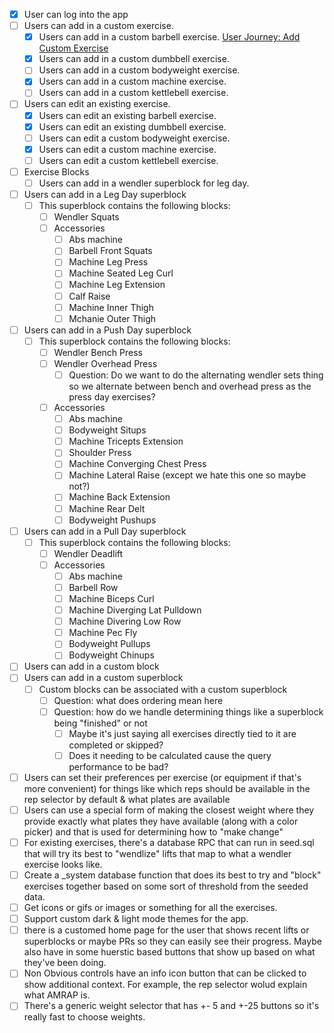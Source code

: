 - [x] User can log into the app
- [ ] Users can add in a custom exercise.
  - [x] Users can add in a custom barbell exercise. [User Journey: Add Custom
        Exercise]
  - [x] Users can add in a custom dumbbell exercise.
  - [ ] Users can add in a custom bodyweight exercise.
  - [x] Users can add in a custom machine exercise.
  - [ ] Users can add in a custom kettlebell exercise.
- [ ] Users can edit an existing exercise.
  - [x] Users can edit an existing barbell exercise.
  - [x] Users can edit an existing dumbbell exercise.
  - [ ] Users can edit a custom bodyweight exercise.
  - [x] Users can edit a custom machine exercise.
  - [ ] Users can edit a custom kettlebell exercise.
- [ ] Exercise Blocks
  - [ ] Users can add in a wendler superblock for leg day.
- [ ] Users can add in a Leg Day superblock
  - [ ] This superblock contains the following blocks:
    - [ ] Wendler Squats
    - [ ] Accessories
      - [ ] Abs machine
      - [ ] Barbell Front Squats
      - [ ] Machine Leg Press
      - [ ] Machine Seated Leg Curl
      - [ ] Machine Leg Extension
      - [ ] Calf Raise
      - [ ] Machine Inner Thigh
      - [ ] Mchanie Outer Thigh
- [ ] Users can add in a Push Day superblock
  - [ ] This superblock contains the following blocks:
    - [ ] Wendler Bench Press
    - [ ] Wendler Overhead Press
      - [ ] Question: Do we want to do the alternating wendler sets thing so we
            alternate between bench and overhead press as the press day
            exercises?
    - [ ] Accessories
      - [ ] Abs machine
      - [ ] Bodyweight Situps
      - [ ] Machine Tricepts Extension
      - [ ] Shoulder Press
      - [ ] Machine Converging Chest Press
      - [ ] Machine Lateral Raise (except we hate this one so maybe not?)
      - [ ] Machine Back Extension
      - [ ] Machine Rear Delt
      - [ ] Bodyweight Pushups
- [ ] Users can add in a Pull Day superblock
  - [ ] This superblock contains the following blocks:
    - [ ] Wendler Deadlift
    - [ ] Accessories
      - [ ] Abs machine
      - [ ] Barbell Row
      - [ ] Machine Biceps Curl
      - [ ] Machine Diverging Lat Pulldown
      - [ ] Machine Divering Low Row
      - [ ] Machine Pec Fly
      - [ ] Bodyweight Pullups
      - [ ] Bodyweight Chinups
- [ ] Users can add in a custom block
- [ ] Users can add in a custom superblock
  - [ ] Custom blocks can be associated with a custom superblock
    - [ ] Question: what does ordering mean here
    - [ ] Question: how do we handle determining things like a superblock being
          "finished" or not
      - [ ] Maybe it's just saying all exercises directly tied to it are
            completed or skipped?
      - [ ] Does it needing to be calculated cause the query performance to be
            bad?
- [ ] Users can set their preferences per exercise (or equipment if that's more
      convenient) for things like which reps should be available in the rep
      selector by default & what plates are available
- [ ] Users can use a special form of making the closest weight where they
      provide exactly what plates they have available (along with a color
      picker) and that is used for determining how to "make change"
- [ ] For existing exercises, there's a database RPC that can run in seed.sql
      that will try its best to "wendlize" lifts that map to what a wendler
      exercise looks like.
- [ ] Create a \_system database function that does its best to try and "block"
      exercises together based on some sort of threshold from the seeded data.
- [ ] Get icons or gifs or images or something for all the exercises.
- [ ] Support custom dark & light mode themes for the app.
- [ ] there is a customed home page for the user that shows recent lifts or
      superblocks or maybe PRs so they can easily see their progress. Maybe also
      have in some huerstic based buttons that show up based on what they've
      been doing.
- [ ] Non Obvious controls have an info icon button that can be clicked to show
      additional context. For example, the rep selector wolud explain what AMRAP
      is.
- [ ] There's a generic weight selector that has +- 5 and +-25 buttons so it's
      really fast to choose weights.

[User Journey: Add Custom Exercise]: ../integration_tests/add-custom-exercise.integration.test.tsx
